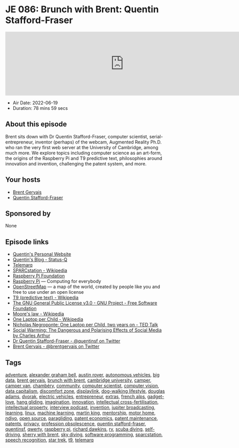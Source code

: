 # JE 086: Brunch with Brent: Quentin Stafford-Fraser

<iframe src="https://player.fireside.fm/v2/WTrMvATU+0xfUaRdU?theme=dark" width="740" height="200" frameborder="0" scrolling="no"></iframe>

* Air Date: 2022-06-19
* Duration: 78 mins 59 secs

## About this episode

Brent sits down with Dr Quentin Stafford-Fraser, computer scientist, serial-entrepreneur, inventor (perhaps) of the webcam, Augmented Reality Ph.D. who ran the very first web server at the University of Cambridge, among much more. We explore topics including computer science as an art-form, the origins of the Raspberry Pi and T9 predictive text, philosophies around innovation and invention, challenging the patent system, and more.

## Your hosts
* [Brent Gervais](https://extras.show/hosts/brent)
* [Quentin Stafford-Fraser](https://extras.show/guests/quentinsf)

## Sponsored by

None



## Episode links

  * [Quentin's Personal Website](https://quentinsf.com/ "Quentin's Personal Website")
  * [Quentin's Blog - Status-Q](https://statusq.org/ "Quentin's Blog - Status-Q")
  * [Telemarq](http://telemarq.com/ "Telemarq")
  * [SPARCstation - Wikipedia](https://en.wikipedia.org/wiki/SPARCstation "SPARCstation - Wikipedia")
  * [Raspberry Pi Foundation](https://www.raspberrypi.org/ "Raspberry Pi Foundation")
  * [Raspberry Pi](https://www.raspberrypi.com/ "Raspberry Pi") — Computing for everybody
  * [OpenStreetMap](https://www.openstreetmap.org/ "OpenStreetMap") — a map of the world, created by people like you and free to use under an open license
  * [T9 (predictive text) - Wikipedia](https://en.wikipedia.org/wiki/T9_\(predictive_text\) "T9 \(predictive text\) - Wikipedia")
  * [The GNU General Public License v3.0 - GNU Project - Free Software Foundation](https://www.gnu.org/licenses/gpl-3.0.en.html "The GNU General Public License v3.0 - GNU Project - Free Software Foundation")
  * [Moore's law - Wikipedia](https://en.wikipedia.org/wiki/Moore%27s_law "Moore's law - Wikipedia")
  * [One Laptop per Child - Wikipedia](https://en.wikipedia.org/wiki/One_Laptop_per_Child "One Laptop per Child - Wikipedia")
  * [Nicholas Negroponte: One Laptop per Child, two years on - TED Talk](https://www.ted.com/talks/nicholas_negroponte_one_laptop_per_child_two_years_on "Nicholas Negroponte: One Laptop per Child, two years on - TED Talk")
  * [Social Warming: The Dangerous and Polarising Effects of Social Media by Charles Arthur](https://www.goodreads.com/book/show/55711307-social-warming "Social Warming: The Dangerous and Polarising Effects of Social Media by Charles Arthur")
  * [Dr Quentin Stafford-Fraser - @quentinsf on Twitter](https://twitter.com/quentinsf "Dr Quentin Stafford-Fraser - @quentinsf on Twitter")
  * [Brent Gervais - @brentgervais on Twitter](https://twitter.com/brentgervais "Brent Gervais - @brentgervais on Twitter")



## Tags

[adventure](https://extras.show/tags/adventure), [alexander graham bell](https://extras.show/tags/alexander%20graham%20bell), [austin rover](https://extras.show/tags/austin%20rover), [autonomous vehicles](https://extras.show/tags/autonomous%20vehicles), [big data](https://extras.show/tags/big%20data), [brent gervais](https://extras.show/tags/brent%20gervais), [brunch with brent](https://extras.show/tags/brunch%20with%20brent), [cambridge university](https://extras.show/tags/cambridge%20university), [camper](https://extras.show/tags/camper), [camper van](https://extras.show/tags/camper%20van), [chambéry](https://extras.show/tags/chamb%C3%A9ry), [community](https://extras.show/tags/community), [computer scientist](https://extras.show/tags/computer%20scientist), [computer vision](https://extras.show/tags/computer%20vision), [data capitalism](https://extras.show/tags/data%20capitalism), [discomfort zone](https://extras.show/tags/discomfort%20zone), [displaylink](https://extras.show/tags/displaylink), [dog-walking lifestyle](https://extras.show/tags/dog-walking%20lifestyle), [douglas adams](https://extras.show/tags/douglas%20adams), [dvorak](https://extras.show/tags/dvorak), [electric vehicles](https://extras.show/tags/electric%20vehicles), [entrepreneur](https://extras.show/tags/entrepreneur), [extras](https://extras.show/tags/extras), [french alps](https://extras.show/tags/french%20alps), [gadget-love](https://extras.show/tags/gadget-love), [hang gliding](https://extras.show/tags/hang%20gliding), [imagination](https://extras.show/tags/imagination), [innovation](https://extras.show/tags/innovation), [intellectual cross-fertilisation](https://extras.show/tags/intellectual%20cross-fertilisation), [intellectual property](https://extras.show/tags/intellectual%20property), [interview podcast](https://extras.show/tags/interview%20podcast), [invention](https://extras.show/tags/invention), [jupiter broadcasting](https://extras.show/tags/jupiter%20broadcasting), [learning](https://extras.show/tags/learning), [linux](https://extras.show/tags/linux), [machine learning](https://extras.show/tags/machine%20learning), [martin king](https://extras.show/tags/martin%20king), [mentorship](https://extras.show/tags/mentorship), [motor home](https://extras.show/tags/motor%20home), [ndiyo](https://extras.show/tags/ndiyo), [open source](https://extras.show/tags/open%20source), [paragliding](https://extras.show/tags/paragliding), [patent economics](https://extras.show/tags/patent%20economics), [patent maintenance](https://extras.show/tags/patent%20maintenance), [patents](https://extras.show/tags/patents), [privacy](https://extras.show/tags/privacy), [profession obsolescence](https://extras.show/tags/profession%20obsolescence), [quentin stafford-fraser](https://extras.show/tags/quentin%20stafford-fraser), [quentinsf](https://extras.show/tags/quentinsf), [qwerty](https://extras.show/tags/qwerty), [raspberry pi](https://extras.show/tags/raspberry%20pi), [richard dawkins](https://extras.show/tags/richard%20dawkins), [rv](https://extras.show/tags/rv), [scuba diving](https://extras.show/tags/scuba%20diving), [self-driving](https://extras.show/tags/self-driving), [sherry with brent](https://extras.show/tags/sherry%20with%20brent), [sky diving](https://extras.show/tags/sky%20diving), [software programming](https://extras.show/tags/software%20programming), [sparcstation](https://extras.show/tags/sparcstation), [speech recognition](https://extras.show/tags/speech%20recognition), [star trek](https://extras.show/tags/star%20trek), [t9](https://extras.show/tags/t9), [telemarq](https://extras.show/tags/telemarq)